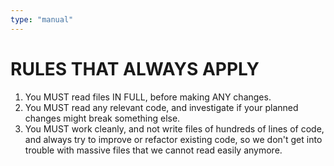 ```yaml
---
type: "manual"
---
```


# RULES THAT ALWAYS APPLY

1. You MUST read files IN FULL, before making ANY changes.
2. You MUST read any relevant code, and investigate if your planned changes might break something else.
3. You MUST work cleanly, and not write files of hundreds of lines of code, and always try to improve or refactor existing code, so we don't get into trouble with massive files that we cannot read easily anymore.